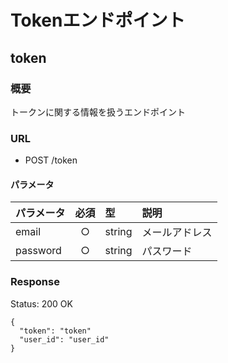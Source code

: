 # Tokenエンドポイント

## token

### 概要
トークンに関する情報を扱うエンドポイント

### URL
- POST /token

#### パラメータ

| パラメータ | 必須 | 型 | 説明 |
|:-----------|:----:|:---|:-----|
| email      | ○    | string | メールアドレス |
| password   | ○    | string | パスワード |

### Response

Status: 200 OK

```josn
{
  "token": "token"
  "user_id": "user_id"
}
```